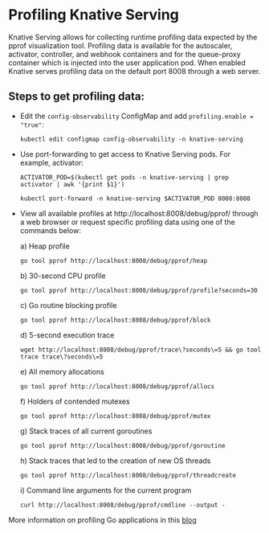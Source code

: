 # Profiling Knative Serving

Knative Serving allows for collecting runtime profiling data expected
by the pprof visualization tool. Profiling data is available for the autoscaler,
activator, controller, and webhook containers and for the queue-proxy
container which is injected into the user application pod. When enabled
Knative serves profiling data on the default port 8008 through a web server.

## Steps to get profiling data:

* Edit the `config-observability` ConfigMap and add `profiling.enable = "true"`:

    ```shell
    kubectl edit configmap config-observability -n knative-serving
    ```

* Use port-forwarding to get access to Knative Serving pods. For example, activator:

    ```shell
    ACTIVATOR_POD=$(kubectl get pods -n knative-serving | grep activator | awk '{print $1}')

    kubectl port-forward -n knative-serving $ACTIVATOR_POD 8008:8008
    ```

* View all available profiles at http://localhost:8008/debug/pprof/ through a web browser or
   request specific profiling data using one of the commands below:

  a) Heap profile

    ```shell
    go tool pprof http://localhost:8008/debug/pprof/heap
    ```

  b) 30-second CPU profile

    ```shell
    go tool pprof http://localhost:8008/debug/pprof/profile?seconds=30
    ```

  c) Go routine blocking profile

    ```shell
    go tool pprof http://localhost:8008/debug/pprof/block
    ```

  d) 5-second execution trace

    ```shell
    wget http://localhost:8008/debug/pprof/trace\?seconds\=5 && go tool trace trace\?seconds\=5
    ```

  e) All memory allocations

    ```shell
    go tool pprof http://localhost:8008/debug/pprof/allocs
    ```

  f) Holders of contended mutexes

    ```shell
    go tool pprof http://localhost:8008/debug/pprof/mutex
    ```

  g) Stack traces of all current goroutines

    ```shell
    go tool pprof http://localhost:8008/debug/pprof/goroutine
    ```

  h) Stack traces that led to the creation of new OS threads

    ```shell
    go tool pprof http://localhost:8008/debug/pprof/threadcreate
    ```

  i) Command line arguments for the current program

    ```shell
    curl http://localhost:8008/debug/pprof/cmdline --output -
    ```

More information on profiling Go applications in this [blog](https://blog.golang.org/profiling-go-programs)
